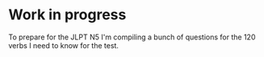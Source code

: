 # Work in progress

To prepare for the JLPT N5 I'm compiling a bunch of questions for the 120 verbs I need to know for the test. 
